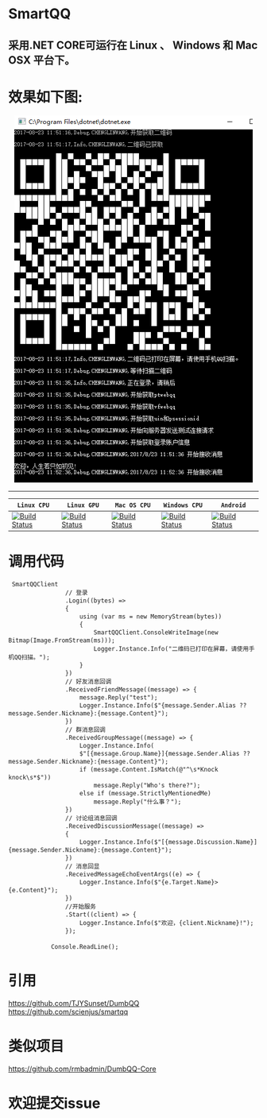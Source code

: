 # SmartQQ  
## 采用.NET CORE可运行在 Linux 、 Windows 和 Mac OSX 平台下。

# 效果如下图:
<div align="center">
<img src="readme/QQ截图20170823115255.png"/>
</div>

-----------------
| **`Linux CPU`** | **`Linux GPU`** | **`Mac OS CPU`** | **`Windows CPU`** | **`Android`** |
|-----------------|---------------------|------------------|-------------------|---------------|
| [![Build Status](https://ci.tensorflow.org/buildStatus/icon?job=tensorflow-master-cpu)](https://github.com/WangCharlie/SmartQQ) | [![Build Status](https://ci.tensorflow.org/buildStatus/icon?job=tensorflow-master-linux-gpu)](https://github.com/WangCharlie/SmartQQ) | [![Build Status](https://ci.tensorflow.org/buildStatus/icon?job=tensorflow-master-mac)](https://github.com/WangCharlie/SmartQQ) | [![Build Status](https://ci.tensorflow.org/buildStatus/icon?job=tensorflow-master-win-cmake-py)](https://github.com/WangCharlie/SmartQQ) | [![Build Status](https://ci.tensorflow.org/buildStatus/icon?job=tensorflow-master-android)](https://github.com/WangCharlie/SmartQQ) |

# 调用代码
```
 SmartQQClient
                // 登录
                .Login((bytes) =>
                {
                    using (var ms = new MemoryStream(bytes))
                    {
                        SmartQQClient.ConsoleWriteImage(new Bitmap(Image.FromStream(ms)));
                        Logger.Instance.Info("二维码已打印在屏幕，请使用手机QQ扫描。");
                    }
                })
                // 好友消息回调
                .ReceivedFriendMessage((message) => {
                    message.Reply("test");
                    Logger.Instance.Info($"{message.Sender.Alias ?? message.Sender.Nickname}:{message.Content}");
                })
                // 群消息回调
                .ReceivedGroupMessage((message) => {
                    Logger.Instance.Info(
                    $"[{message.Group.Name}]{message.Sender.Alias ?? message.Sender.Nickname}:{message.Content}");
                    if (message.Content.IsMatch(@"^\s*Knock knock\s*$"))
                        message.Reply("Who's there?");
                    else if (message.StrictlyMentionedMe)
                        message.Reply("什么事？");
                })
                // 讨论组消息回调
                .ReceivedDiscussionMessage((message) =>
                {
                    Logger.Instance.Info($"[{message.Discussion.Name}]{message.Sender.Nickname}:{message.Content}");
                })
                // 消息回显
                .ReceivedMessageEchoEventArgs((e) => {
                    Logger.Instance.Info($"{e.Target.Name}>{e.Content}");
                })
                //开始服务
                .Start((client) => {
                    Logger.Instance.Info($"欢迎，{client.Nickname}!");
                });

            Console.ReadLine();
```

# 引用
https://github.com/TJYSunset/DumbQQ
</br>
https://github.com/scienjus/smartqq


# 类似项目
https://github.com/rmbadmin/DumbQQ-Core

# 欢迎提交issue 

